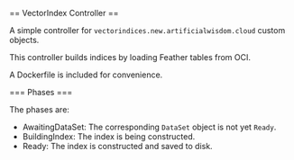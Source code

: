 == VectorIndex Controller ==

A simple controller for `vectorindices.new.artificialwisdom.cloud` custom objects.

This controller builds indices by loading Feather tables from OCI.

A Dockerfile is included for convenience.

=== Phases ===

The phases are:

* AwaitingDataSet: The corresponding `DataSet` object is not yet `Ready`.
* BuildingIndex: The index is being constructed.
* Ready: The index is constructed and saved to disk.
